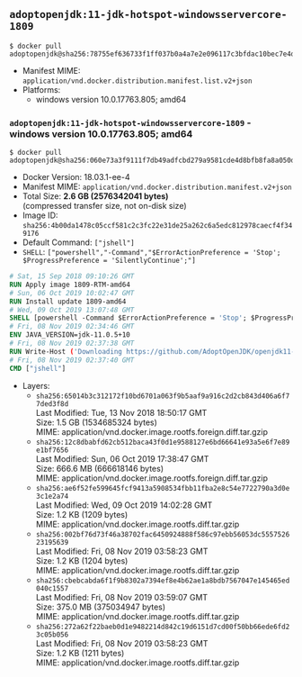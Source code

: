 ## `adoptopenjdk:11-jdk-hotspot-windowsservercore-1809`

```console
$ docker pull adoptopenjdk@sha256:78755ef636733f1ff037b0a4a7e2e096117c3bfdac10bec7e4d241f72ac70e32
```

-	Manifest MIME: `application/vnd.docker.distribution.manifest.list.v2+json`
-	Platforms:
	-	windows version 10.0.17763.805; amd64

### `adoptopenjdk:11-jdk-hotspot-windowsservercore-1809` - windows version 10.0.17763.805; amd64

```console
$ docker pull adoptopenjdk@sha256:060e73a3f9111f7db49adfcbd279a9581cde4d8bfb8fa8a050d9e9771fbe78a9
```

-	Docker Version: 18.03.1-ee-4
-	Manifest MIME: `application/vnd.docker.distribution.manifest.v2+json`
-	Total Size: **2.6 GB (2576342041 bytes)**  
	(compressed transfer size, not on-disk size)
-	Image ID: `sha256:4b00da1478c05ccf581c2c3fc22e31de25a262c6a5edc812978caecf4f349176`
-	Default Command: `["jshell"]`
-	`SHELL`: `["powershell","-Command","$ErrorActionPreference = 'Stop'; $ProgressPreference = 'SilentlyContinue';"]`

```dockerfile
# Sat, 15 Sep 2018 09:10:26 GMT
RUN Apply image 1809-RTM-amd64
# Sun, 06 Oct 2019 10:02:47 GMT
RUN Install update 1809-amd64
# Wed, 09 Oct 2019 13:07:48 GMT
SHELL [powershell -Command $ErrorActionPreference = 'Stop'; $ProgressPreference = 'SilentlyContinue';]
# Fri, 08 Nov 2019 02:34:46 GMT
ENV JAVA_VERSION=jdk-11.0.5+10
# Fri, 08 Nov 2019 02:37:38 GMT
RUN Write-Host ('Downloading https://github.com/AdoptOpenJDK/openjdk11-binaries/releases/download/jdk-11.0.5%2B10/OpenJDK11U-jdk_x64_windows_hotspot_11.0.5_10.msi ...');         [Net.ServicePointManager]::SecurityProtocol = [Net.SecurityProtocolType]::Tls12;         wget https://github.com/AdoptOpenJDK/openjdk11-binaries/releases/download/jdk-11.0.5%2B10/OpenJDK11U-jdk_x64_windows_hotspot_11.0.5_10.msi -O 'openjdk.msi';         Write-Host ('Verifying sha256 (692b95374e860daac705ae6c1c351d07a6f5105a1909de68680d556db4f4f426) ...');         if ((Get-FileHash openjdk.msi -Algorithm sha256).Hash -ne '692b95374e860daac705ae6c1c351d07a6f5105a1909de68680d556db4f4f426') {                 Write-Host 'FAILED!';                 exit 1;         };                 New-Item -ItemType Directory -Path C:\temp | Out-Null;                 Write-Host 'Installing using MSI ...';         Start-Process -FilePath "msiexec.exe" -ArgumentList '/i', 'openjdk.msi', '/L*V', 'C:\temp\OpenJDK.log',         '/quiet', 'ADDLOCAL=FeatureEnvironment,FeatureJarFileRunWith,FeatureJavaHome' -Wait -Passthru;         Write-Host 'Removing openjdk.msi ...';         Remove-Item openjdk.msi -Force;         Remove-Item -Path C:\temp -Recurse | Out-Null;
# Fri, 08 Nov 2019 02:37:40 GMT
CMD ["jshell"]
```

-	Layers:
	-	`sha256:65014b3c312172f10bd6701a063f9b5aaf9a916c2d2cb843d406a6f77ded3f8d`  
		Last Modified: Tue, 13 Nov 2018 18:50:17 GMT  
		Size: 1.5 GB (1534685324 bytes)  
		MIME: application/vnd.docker.image.rootfs.foreign.diff.tar.gzip
	-	`sha256:12c8dbabfd62cb512baca43f0d1e9588127e6bd66641e93a5e6f7e89e1bf7656`  
		Last Modified: Sun, 06 Oct 2019 17:38:47 GMT  
		Size: 666.6 MB (666618146 bytes)  
		MIME: application/vnd.docker.image.rootfs.foreign.diff.tar.gzip
	-	`sha256:ae6f52fe599645fcf9413a5908534fbb11fba2e8c54e7722790a3d0e3c1e2a74`  
		Last Modified: Wed, 09 Oct 2019 14:02:28 GMT  
		Size: 1.2 KB (1209 bytes)  
		MIME: application/vnd.docker.image.rootfs.diff.tar.gzip
	-	`sha256:002bf76d73f46a38702fac6450924888f586c97ebb56053dc555752623195639`  
		Last Modified: Fri, 08 Nov 2019 03:58:23 GMT  
		Size: 1.2 KB (1204 bytes)  
		MIME: application/vnd.docker.image.rootfs.diff.tar.gzip
	-	`sha256:cbebcabda6f1f9b8302a7394ef8e4b62ae1a8bdb7567047e145465ed040c1557`  
		Last Modified: Fri, 08 Nov 2019 03:59:07 GMT  
		Size: 375.0 MB (375034947 bytes)  
		MIME: application/vnd.docker.image.rootfs.diff.tar.gzip
	-	`sha256:272a62f22baeb0d1e9482214d842c19d6151d7cd00f50bb66ede6fd23c05b056`  
		Last Modified: Fri, 08 Nov 2019 03:58:23 GMT  
		Size: 1.2 KB (1211 bytes)  
		MIME: application/vnd.docker.image.rootfs.diff.tar.gzip
